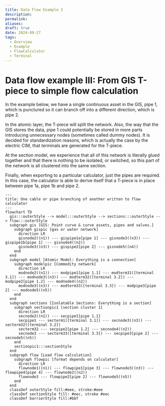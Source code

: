 ```yaml
---
title: Data Flow Example 3
description: 
permalink: 
aliases: 
draft: true
date: 2024-09-27
tags:
  - Overview
  - Example
  - FlowCalculator
  - Terminal
---
```

# Data flow example III: From GIS T-piece to simple flow calculation

In the example below, we have a single continuous asset in the GIS, pipe 1, which is punctured so it can branch off into a different direction, which is pipe 2.

In the atomic layer, the T-piece will split the network. Also, the way that the GIS stores the data, pipe 1 could potentially be stored in more parts introducing unnecessary nodes (sometimes called dummy nodes). It is decided for standardization reasons, which is actually the case by the electric CIM, that terminals are generated for the T-piece.

At the section model, we experience that all of this network is literally glued together and that there is nothing to be isolated, or switched, so this part of the network is all clustered into the same section.

Finally, when exporting to a particular calculator, just the pipes are required. In this case, the calculator is able to derive itself that a T-piece is in place between pipe 1a, pipe 1b and pipe 2.

```mermaid
---
title: One cable or pipe branching of another written to flow calculator
---
flowchart TD
  gis:::outerStyle --> model:::outerStyle --> sections:::outerStyle --> flow:::outerStyle
  subgraph gis [GIS: Point curve & curve assets, pipes and valves.]
    subgraph gispic [gas or water network]
      direction LR 
      gisnode2((n1)) --- gispipe1a[pipe 1] --- gisnode3((n3)) --- gispipe1b[pipe 1] --- gisnode4((n2))
      gisnode3((n3)) --- gispipe2[pipe 2] --- gisnode5((n4))
    end
  end
  subgraph model [Atomic Model: Everything is a connection]
    subgraph modelpic [Commodity network]
      direction LR 
      modnode2((n1)) --- modpipe1[pipe 1.1] --- modterm31([terminal 3.1]) --- modnode3((n3)) --- modterm32([terminal 3.2]) --- modpipe2[pipe 1.2] --- modnode4((n2))
      modnode3((n3)) --- modterm33([terminal 3.3]) --- modpipe3[pipe 2] --- modnode5((n5))
    end
  end
  subgraph sections [Isolatable Sections: Everything is a section]
    subgraph sectionpic1 [section cluster 1]
      direction LR 
      secnode2((n1)) --- secpipe1[pipe 1.1]
      secpipe1 --- secterm1([terminal 3.1]) --- secnode3((n3)) --- secterm32([terminal 3.2])
      secterm32 --- secpipe2[pipe 1.2] --- secnode4((n2))
      secnode3 --- secterm33([terminal 3.3]) --- secpipe3[pipe 2] --- secnode5((n5))
    end
    sectionpic1:::sectionStyle
  end
  subgraph flow [Load flow calculation]
    subgraph flowpic [format depends on calculator]
      direction LR 
      flownode1((n1)) --- flowpipe1[pipe 3] --- flownode3((n3)) --- flowpipe4[pipe 4] --- flownode2((n2))
      flownode3 --- flowpipe2[pipe 2] --- flownode5((n5))
    end
  end
  classDef outerStyle fill:#eee, stroke:#eee
  classDef sectionStyle fill: #eec, stroke #eec
  classDef barrierStyle fill:#bbf
```

<!-- ---
![Example 3: One pipe branching of another.](./images/example3_tpiece.png)
--- -->

